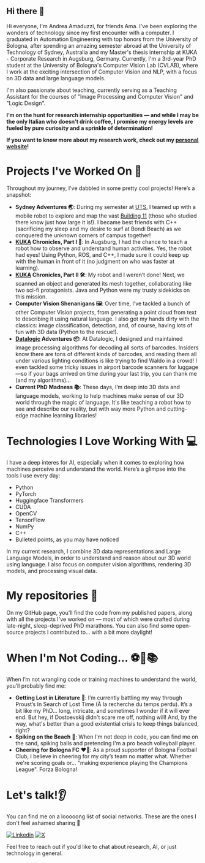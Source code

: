 ## Hi there 👋

<!--
**AndreAmaduzzi/AndreAmaduzzi** is a ✨ _special_ ✨ repository because its `README.md` (this file) appears on your GitHub profile.

Here are some ideas to get you started:

- 🔭 I’m currently working on ...
- 🌱 I’m currently learning ...
- 👯 I’m looking to collaborate on ...
- 🤔 I’m looking for help with ...
- 💬 Ask me about ...
- 📫 How to reach me: ...
- 😄 Pronouns: ...
- ⚡ Fun fact: ...
-->

Hi everyone, I'm Andrea Amaduzzi, for friends Ama. I've been exploring the wonders of technology since my first encounter with a computer. I graduated in Automation Engineering with top honors from the University of Bologna, after spending an amazing semester abroad at the University of Technology of Sydney, Australia and my Master's thesis internship at KUKA - Corporate Research in Augsburg, Germany. Currently, I'm a 3rd-year PhD student at the University of Bologna's Computer Vision Lab (CVLAB), where I work at the exciting intersection of Computer Vision and NLP, with a focus on 3D data and large language models.

I'm also passionate about teaching, currently serving as a Teaching Assistant for the courses of "Image Processing and Computer Vision" and "Logic Design".

**I’m on the hunt for research internship opportunities — and while I may be the only Italian who doesn’t drink coffee, I promise my energy levels are fueled by pure curiosity and a sprinkle of determination!**

**If you want to know more about my research work, check out my [personal website](https://andreamaduzzi.github.io/)!**

# Projects I've Worked On 🚀

Throughout my journey, I've dabbled in some pretty cool projects! Here’s a snapshot:
* **Sydney Adventures 🌏**: During my semester at [UTS](https://www.uts.edu.au/), I teamed up with a mobile robot to explore and map the vast [Building 11](https://www.uts.edu.au/sites/default/files/styles/media_gallery_embed_carousel/public/2018-05/18UTS15514_0.jpg) (those who studied there know just how large it is!). I became best friends with C++ (sacrificing my sleep and my desire to surf at Bondi Beach) as we conquered the unknown corners of campus together!
* **[KUKA](https://www.kuka.com/) Chronicles, Part I 🤖**: In Augsburg, I had the chance to teach a robot how to observe and understand human activities. Yes, the robot had eyes! Using Python, ROS, and C++, I made sure it could keep up with the human in front of it (no judgment on who was faster at learning).
* **[KUKA](https://www.kuka.com/) Chronicles, Part II 🛠️**: My robot and I weren’t done! Next, we scanned an object and generated its mesh together, collaborating like two sci-fi protagonists. Java and Python were my trusty sidekicks on this mission.
* **Computer Vision Shenanigans 🖼️**: Over time, I’ve tackled a bunch of other Computer Vision projects, from generating a point cloud from text to describing it using natural language. I also got my hands dirty with the classics: image classification, detection, and, of course, having lots of fun with 3D data (Python to the rescue!).
* **[Datalogic](https://www.datalogic.com/eng/index.html) Adventures 📦**: At Datalogic, I designed and maintained image processing algorithms for decoding all sorts of barcodes. Insiders know there are tons of different kinds of barcodes, and reading them all under various lighting conditions is like trying to find Waldo in a crowd! I even tackled some tricky issues in airport barcode scanners for luggage—so if your bags arrived on time during your last trip, you can thank me (and my algorithms)...
* **Current PhD Madness 📚**: These days, I’m deep into 3D data and language models, working to help machines make sense of our 3D world through the magic of language. It's like teaching a robot how to see and describe our reality, but with way more Python and cutting-edge machine learning libraries!

# Technologies I Love Working With 💻
I have a deep interes for AI, especially when it comes to exploring how machines perceive and understand the world. Here’s a glimpse into the tools I use every day:
* Python
* PyTorch
* Huggingface Transformers
* CUDA
* OpenCV
* TensorFlow
* NumPy
* C++
* Bulleted points, as you may have noticed

In my current research, I combine 3D data representations and Large Language Models, in order to understand and reason about our 3D world using language. I also focus on computer vision algorithms, rendering 3D models, and processing visual data.

# My repositories 💾
On my GitHub page, you'll find the code from my published papers, along with all the projects I've worked on — most of which were crafted during late-night, sleep-deprived PhD marathons. You can also find some open-source projects I contributed to... with a bit more daylight!

# When I'm Not Coding... ⚽🏐📚

When I’m not wrangling code or training machines to understand the world, you’ll probably find me:
* **Getting Lost in Literature** 📖: I’m currently battling my way through Proust’s In Search of Lost Time (À la recherche du temps perdu). It’s a bit like my PhD… long, intricate, and sometimes I wonder if it will ever end. But hey, if Dostoevskij didn't scare me off, nothing will! And, by the way, what's better than a good existential crisis to keep things balanced, right?
* **Spiking on the Beach** 🏐: When I'm not deep in code, you can find me on the sand, spiking balls and pretending I'm a pro beach volleyball player.
* **Cheering for Bologna FC** ❤️💙: As a proud supporter of Bologna Football Club, I believe in cheering for my city’s team no matter what. Whether we're scoring goals or... "making experience playing the Champions League". Forza Bologna!

# Let's talk!👂
You can find me on a looooong list of social networks. These are the ones I don't feel ashamed sharing 😬

[![Linkedin](https://img.shields.io/badge/-Linkedin-blue?style=for-the-badge&logo=linkedin)](https://www.linkedin.com/in/andrea-amaduzzi/)
[![X](https://img.shields.io/badge/-Twitter-black?style=for-the-badge&logo=x)](https://twitter.com/andrea_amaduzzi)

Feel free to reach out if you'd like to chat about research, AI, or just technology in general.
